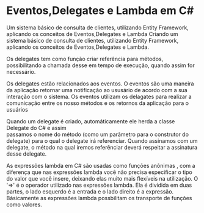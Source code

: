 # Eventos,Delegates e Lambda em C# 


Um sistema básico de  consulta de clientes, utilizando Entity Framework, aplicando os conceitos de Eventos,Delegates e Lambda
Criando um sistema básico de consulta de clientes, utilizando Entity Framework, aplicando os conceitos de Eventos,Delegates e Lambda.

Os delegates tem como função criar referência para métodos, possibilitando a chamada desse em tempo de execução, quando assim for necessário. 

Os delegates estão relacionados aos eventos. O eventos são uma maneira da aplicação retornar uma notificação ao ususário de acordo com a sua interação com o sistema.
Os eventos utilizam os delagates para realizar a comunicação entre os nosso métodos e os retornos da aplicação para o usuários

Quando um delegate é criado, automáticamente ele herda a classe Delegate do C# e assim  
passamos o nome do método (como um parâmetro para o construtor do delegate) para o qual o delegate irá referenciar.
Quando assinamos com um delegate, o método na qual iremos referênciar deverá respeitar a assinatura desse delegate.

As expressões lambda em C# são usadas como funções anônimas , com a diferença que nas expressões lambda você não precisa especificar o tipo do valor que você insere, deixando elas muito 
mais flexíveis na utilização. 
O '=>' é o operador utilizado nas expressões lambda. Ela é dividida em duas partes, o lado esquerdo é a entrada e o lado direito é a expressão.
Básicamente as expressões lambda possbilitam os transporte de funções como valores. 
